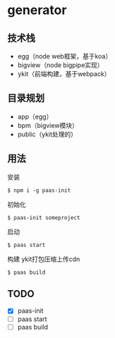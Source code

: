 # generator

## 技术栈

- egg（node web框架，基于koa）
- bigview（node bigpipe实现）
- ykit（前端构建，基于webpack）

## 目录规划

- app（egg）
- bpm（bigview模块）
- public（ykit处理的）

## 用法

安装

```
$ npm i -g paas-init
```

初始化

```
$ paas-init someproject
```

启动

```
$ paas start
```
构建  ykit打包压缩上传cdn

```
$ paas build
```

## TODO

- [x] paas-init
- [ ] paas start
- [ ] paas build
